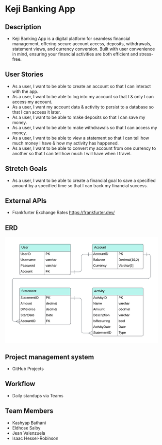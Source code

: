 # Keji Banking App
## Description
- Keji Banking App is a digital platform for seamless financial management, offering secure account access, deposits, withdrawals, statement views, and currency conversion. Built with user convenience in mind, ensuring your financial activities are both efficient and stress-free.

## User Stories
- As a user, I want to be able to create an account so that I can interact with the app.
- As a user, I want to be able to log into my account so that I & only I can access my account.
- As a user, I want my account data & activity to persist to a database so that I can access it later.
- As a user, I want to be able to make deposits so that I can save my money.
- As a user, I want to be able to make withdrawals so that I can access my money.
- As a user, I want to be able to view a statement so that I can tell how much money I have & how my activity has happened.
- As a user, I want to be able to convert my account from one currency to another so that I can tell how much I will have when I travel.

## Stretch Goals
- As a user, I want to be able to create a financial goal to save a specified amount by a specified time so that I can track my financial success.

## External APIs
- Frankfurter Exchange Rates https://frankfurter.dev/

## ERD
![ERD](./ERD.png)

## Project management system
- GitHub Projects

## Workflow
- Daily standups via Teams



## Team Members
- Kashyap Bathani
- Eldhose Salby
- Jean Valenzuela
- Isaac Hessel-Robinson
